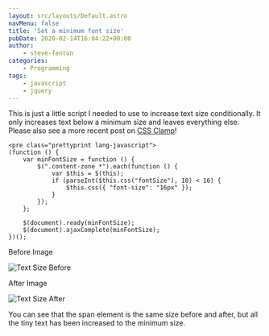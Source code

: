```yaml
---
layout: src/layouts/Default.astro
navMenu: false
title: 'Set a minimum font size'
pubDate: 2020-02-14T16:04:22+00:00
author:
    - steve-fenton
categories:
    - Programming
tags:
    - javascript
    - jquery
---
```


This is just a little script I needed to use to increase text size conditionally. It only increases text below a minimum size and leaves everything else. Please also see a more recent post on [CSS Clamp](https://www.stevefenton.co.uk/2020/04/css-clamp-the-goldilocks-of-css-math-functions/)!

```
<pre class="prettyprint lang-javascript">
(function () {
    var minFontSize = function () {
        $(".content-zone *").each(function () {
            var $this = $(this);
            if (parseInt($this.css("fontSize"), 10) < 16) {
                $this.css({ "font-size": "16px" });
            }
        });
    };

    $(document).ready(minFontSize);
    $(document).ajaxComplete(minFontSize);
})();
```
Before Image

![Text Size Before](https://www.stevefenton.co.uk/wp-content/uploads/2020/02/text-size-before.jpg)

After Image

![Text Size After](https://www.stevefenton.co.uk/wp-content/uploads/2020/02/text-size-after.jpg)

You can see that the span element is the same size before and after, but all the tiny text has been increased to the minimum size.